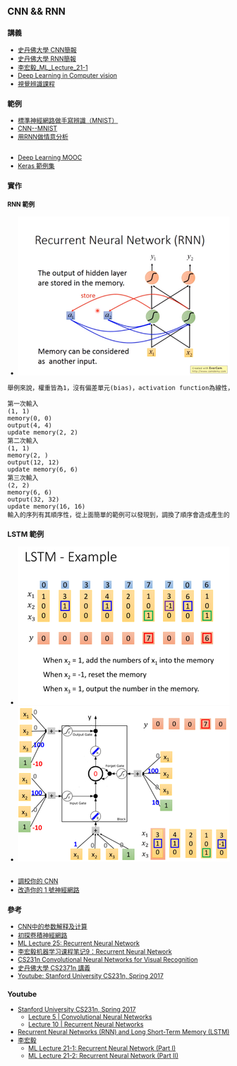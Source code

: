 ## CNN && RNN
### 講義
* [史丹佛大學 CNN簡報](https://github.com/jumbokh/intro-computers/blob/master/refers/cs231n_2017_lecture5.pdf)
* [史丹佛大學 RNN簡報](https://github.com/jumbokh/intro-computers/blob/master/refers/cs231n_2017_lecture10.pdf)
* [李宏毅_ML_Lecture_21-1](https://hackmd.io/@shaoeChen/BJ14sUSzN?type=view)
* [Deep Learning in Computer vision](https://drive.google.com/open?id=1DdxOvxezFkEGnl9QvimslePZO5AaR4eE)
* [視覺辨識課程](https://github.com/jumbokh/cv_face/blob/master/%E8%A6%96%E8%A6%BA%E8%BE%A8%E8%AD%98%E8%AA%B2%E7%A8%8B.pptx)

### 範例
* [標準神經網路做手寫辨識（MNIST）](https://colab.research.google.com/drive/1zzAbObZHF4EJblF3bKwQwfBikrARWOni?authuser=1)
* [CNN--MNIST](https://nbviewer.jupyter.org/github/yenlung/Deep-Learning-MOOC/blob/master/02-1.%20CNN.ipynb)
* [用RNN做情意分析](https://nbviewer.jupyter.org/github/yenlung/Deep-Learning-MOOC/blob/master/04-1.%20RNN.ipynb)
##
* [Deep Learning MOOC](https://github.com/yenlung/Deep-Learning-MOOC)
* [Keras 範例集](https://github.com/keras-team/keras/tree/master/examples)
### 實作
#### RNN 範例
* ![RNN範例](images/RNN-ex.png)
<pre>
舉例來說，權重皆為1，沒有偏差單元(bias)，activation function為線性，memory初始為0，輸入為Sequence(1,1,1,1,2,2)。

第一次輸入
(1, 1)
memory(0, 0)
output(4, 4)
update memory(2, 2)
第二次輸入
(1, 1)
memory(2, )
output(12, 12)
update memory(6, 6)
第三次輸入
(2, 2)
memory(6, 6)
output(32, 32)
update memory(16, 16)
輸入的序列有其順序性，從上面簡單的範例可以發現到，調換了順序會造成產生的結果不同。
</pre>
### LSTM 範例
* ![LSTM](images/LSTM-ex.PNG)
* ![LSTM](images/LSTM-ex1.PNG)
##
* [調校你的 CNN](https://colab.research.google.com/drive/1VNMBiBvsIWfyy5ug37LN8ycN26VSPUjI?authuser=1)
* [改造你的 1 號神經網路](https://colab.research.google.com/drive/1-h0WCVzl_ImkrThzQzCKYRURVBeJXMoG?authuser=1)
### 參考
* [CNN中的参数解释及计算](https://flat2010.github.io/2018/06/15/%E6%89%8B%E7%AE%97CNN%E4%B8%AD%E7%9A%84%E5%8F%82%E6%95%B0/)
* [初探卷積神經網路](https://chtseng.wordpress.com/2017/09/12/%E5%88%9D%E6%8E%A2%E5%8D%B7%E7%A9%8D%E7%A5%9E%E7%B6%93%E7%B6%B2%E8%B7%AF/)
* [ML Lecture 25: Recurrent Neural Network](http://violin-tao.blogspot.com/2017/12/ml-recurrent-neural-network-rnn-part-i.html)
* [李宏毅机器学习课程笔记9：Recurrent Neural Network](https://blog.csdn.net/xzy_thu/article/details/74930482)
* [CS231n Convolutional Neural Networks for Visual Recognition](http://cs231n.github.io/convolutional-networks/)
* [史丹佛大學 CS2371n 講義](http://cs231n.stanford.edu/slides/2017/)
* [Youtube: Stanford University CS231n, Spring 2017](https://www.youtube.com/watch?v=bNb2fEVKeEo&list=PLC1qU-LWwrF64f4QKQT-Vg5Wr4qEE1Zxk&index=5)
### Youtube
* [Stanford University CS231n, Spring 2017](https://www.youtube.com/playlist?list=PLC1qU-LWwrF64f4QKQT-Vg5Wr4qEE1Zxk)
    * [Lecture 5 | Convolutional Neural Networks](https://www.youtube.com/watch?v=bNb2fEVKeEo&list=PLC1qU-LWwrF64f4QKQT-Vg5Wr4qEE1Zxk&index=6&t=0s)
    * [Lecture 10 | Recurrent Neural Networks](https://www.youtube.com/watch?v=6niqTuYFZLQ&list=PLC1qU-LWwrF64f4QKQT-Vg5Wr4qEE1Zxk&index=11&t=0s)
* [Recurrent Neural Networks (RNN) and Long Short-Term Memory (LSTM)](https://www.youtube.com/watch?v=WCUNPb-5EYI)
* [李宏毅](https://www.youtube.com/channel/UC2ggjtuuWvxrHHHiaDH1dlQ/playlists)
    * [ML Lecture 21-1: Recurrent Neural Network (Part I)](https://www.youtube.com/watch?v=xCGidAeyS4M&list=PLJV_el3uVTsPy9oCRY30oBPNLCo89yu49&index=30)
    * [ML Lecture 21-2: Recurrent Neural Network (Part II)](https://www.youtube.com/watch?v=rTqmWlnwz_0&list=PLJV_el3uVTsPy9oCRY30oBPNLCo89yu49&index=31)
